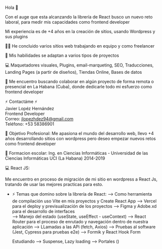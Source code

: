 Hola 👋

Con el auge que esta alcanzando la librería de React busco un nuevo reto laboral, para medir mis capacidades como frontend developer

Mi experiencia es de +4 años en la creación de sitios, usando Wordpress y sus plugins

👨‍💻 He concluido varios sitios web trabajando en equipo y como freelancer<br/>

💯 Mis habilidades se adaptan a varios tipos de proyectos<br/>

💻 Maquetadores visuales, Plugins, email-marqueting, SEO, Traducciones, Landing Pages (a partir de diseños), Tiendas Online, Bases de datos<br/>

👯 Me encuentro buscando colaborar en algún proyecto de forma remota o presencial en La Habana (Cuba), donde dedicarle todo mi esfuerzo como frontend developer

⚡ Contactáme ⚡<br/>
Javier Lopéz Hernández<br/>
Frontend Developer<br/>
Correo: jlopezhdez94@gmail.com<br/>
Teléfono: +53 58386901

🤔 Objetivo Profesional: Me apasiona el mundo del desarrollo web, llevo +4 años desarrollando sitios con wordpress pero deseo empezar nuevos retos como frontend developer 

👯 Formacion escolar: Ing. en Ciencias Informáticas - Universidad de las Ciencias Informáticas UCI (La Habana) 2014-2019

💻 React JS:
 
Me encuentro en proceso de migración de mi sitio en wordpress a React Js, tratando de usar las mejores practicas para esto.

- ⚡ Temas que domino sobre la librería de React: 
--> Como herramienta de compilación uso Vite en mis proyectos y Create React App
--> Vercel para el deploy y previsualización de los proyectos
--> Figma y Adobe.xd para el desarrollo de interfaces  
--> Manejo del estado (useState, useEffect - useContext)
--> React Router para el proceso de enrutado y navegación dentro de nuestra aplicación
--> LLamadas a las APi (fetch, Axios)
--> Pruebas al software (Jest, Cypress para pruebas e2e)
--> Formik y React Hook Form

    Estudiando
--> Suspense, Lazy loading
--> Portales ()     
